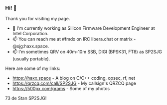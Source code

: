 ### Hi! 👋
Thank you for visiting my page.
- 🔭 I'm currently working as Silicon Firmware Development Engineer at Intel Corporation.
- 📫 You can reach me at #fmdx on IRC libera.chat or matrix - @sjg:haxx.space.
- 📫 I'm sometimes QRV on 40m-10m SSB, DIGI (BPSK31, FT8) as SP2SJG (usually portable).

Here are some of my links:
- https://haxx.space - A blog on C/C++ coding, opsec, rf, net
- https://qrzcq.com/call/SP2SJG - My callsign's QRZCQ page
- https://500px.com/grams - Some of my photos

73 de Stan SP2SJG!
